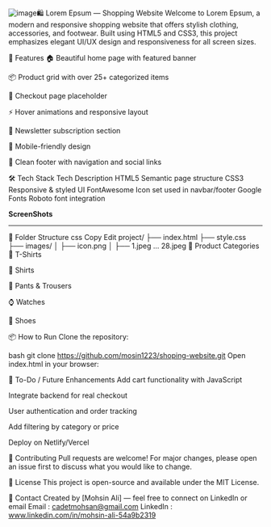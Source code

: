 ![image](https://github.com/user-attachments/assets/5aa6b6ba-9e42-4704-8b62-44e2097b9fb6)🛍️ Lorem Epsum — Shopping Website
Welcome to Lorem Epsum, a modern and responsive shopping website that offers stylish clothing, accessories, and footwear. Built using HTML5 and CSS3, this project emphasizes elegant UI/UX design and responsiveness for all screen sizes.



🚀 Features
🏠 Beautiful home page with featured banner

📦 Product grid with over 25+ categorized items

🛒 Checkout page placeholder

⚡ Hover animations and responsive layout

💌 Newsletter subscription section

📱 Mobile-friendly design

📇 Clean footer with navigation and social links

🛠️ Tech Stack
Tech	Description
HTML5	Semantic page structure
CSS3	Responsive & styled UI
FontAwesome	Icon set used in navbar/footer
Google Fonts	Roboto font integration

**ScreenShots**


---

📂 Folder Structure
css
Copy
Edit
project/
├── index.html
├── style.css
├── images/
│   ├── icon.png
│   ├── 1.jpeg ... 28.jpeg
📸 Product Categories
👕 T-Shirts

👔 Shirts

👖 Pants & Trousers

⌚ Watches

👟 Shoes

📦 How to Run
Clone the repository:

bash
git clone https://github.com/mosin1223/shoping-website.git
Open index.html in your browser:

📌 To-Do / Future Enhancements
Add cart functionality with JavaScript

Integrate backend for real checkout

User authentication and order tracking

Add filtering by category or price

Deploy on Netlify/Vercel

🙌 Contributing
Pull requests are welcome! For major changes, please open an issue first to discuss what you would like to change.

📄 License
This project is open-source and available under the MIT License.

🤝 Contact
Created by [Mohsin Ali] — feel free to connect on LinkedIn or email
Email : cadetmohsan@gmail.com
LinkedIn : www.linkedin.com/in/mohsin-ali-54a9b2319
